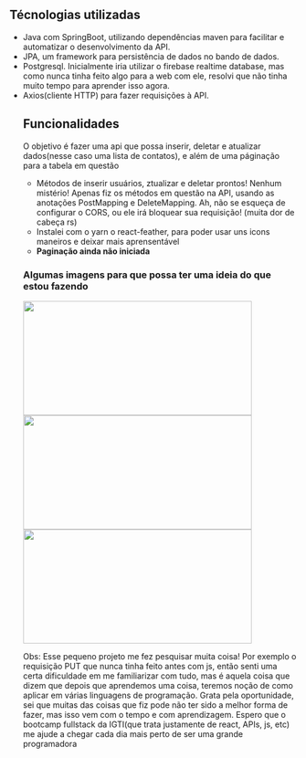 
<h2>Técnologias utilizadas</h2>
 <p>
    <ul>
     <li>Java com SpringBoot, utilizando dependências maven para facilitar e automatizar o desenvolvimento da API.</li>
     <li>JPA, um framework para persistência de dados no bando de dados.</li>
     <li>Postgresql. Inicialmente iria utilizar o firebase realtime database, mas como nunca tinha feito algo para a web com ele, resolvi que não tinha muito tempo para aprender isso agora. </li>
     <li>Axios(cliente HTTP) para fazer requisições à API.</li>
 </p>
 
 <h2>Funcionalidades</h2>
 <p> O objetivo é fazer uma api que possa inserir, deletar e atualizar dados(nesse caso uma lista de contatos), e além de uma páginação para a tabela em questão</p>
 <ul>
  <li>Métodos de inserir usuários, ztualizar e deletar prontos! Nenhum mistério! Apenas fiz os métodos em questão na API, usando as anotações PostMapping e DeleteMapping. Ah, não se esqueça de configurar o CORS, ou ele irá bloquear sua requisição! (muita dor de cabeça rs)</li>
  <li>Instalei com o yarn o react-feather, para poder usar uns icons maneiros e deixar mais aprensentável</li>
  <li><strong>Paginação ainda não iniciada</strong></li>
 </ul>
 
 
 
 <h3>Algumas imagens para que possa ter uma ideia do que estou fazendo</h3>
  <img src="https://user-images.githubusercontent.com/45560284/94348239-e9fbc480-0010-11eb-81df-5d8633091ee5.jpg" width=400px height=200px>
  <img src="https://user-images.githubusercontent.com/45560284/94348238-e8ca9780-0010-11eb-8637-d9286baf241c.jpg" width=400px height=200px>
  <img src="https://user-images.githubusercontent.com/45560284/94348240-ebc58800-0010-11eb-99fa-589c386a96af.jpg" width=400px height=200px>

  
  <p>Obs: Esse pequeno projeto me fez pesquisar muita coisa! Por exemplo o requisição PUT que nunca tinha feito antes com js, então senti uma certa dificuldade em me familiarizar com tudo, mas é aquela coisa que dizem que depois que aprendemos uma coisa, teremos noção de como aplicar em várias linguagens de programação. Grata pela oportunidade, sei que muitas das coisas que fiz pode não ter sido a melhor forma de fazer, mas isso vem com o tempo e com aprendizagem. Espero que o bootcamp fullstack da IGTI(que trata justamente de react, APIs, js, etc) me ajude a chegar cada dia mais perto de ser uma grande programadora</p>
  


 
